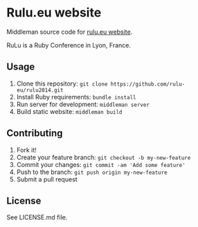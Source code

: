 # Rulu.eu website

Middleman source code for [rulu.eu website](http://rulu.eu).

RuLu is a Ruby Conference in Lyon, France.

## Usage

1. Clone this repository: `git clone https://github.com/rulu-eu/rulu2014.git`
2. Install Ruby requirements: `bundle install`
3. Run server for development: `middleman server`
4. Build static website: `middleman build`

## Contributing

1. Fork it!
2. Create your feature branch: `git checkout -b my-new-feature`
3. Commit your changes: `git commit -am 'Add some feature'`
4. Push to the branch: `git push origin my-new-feature`
5. Submit a pull request

## License

See LICENSE.md file.
